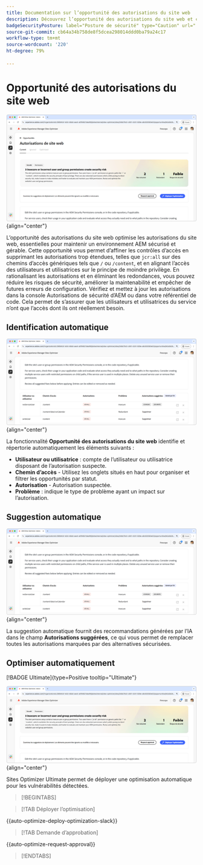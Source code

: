 ```yaml
---
title: Documentation sur l’opportunité des autorisations du site web
description: Découvrez l’opportunité des autorisations du site web et comment l’utiliser pour renforcer la sécurité de votre site web.
badgeSecurityPosture: label="Posture de sécurité" type="Caution" url="../../opportunity-types/security-posture.md" tooltip="Posture de sécurité"
source-git-commit: cb64a34b758de8f5dcea298014ddd0ba79a24c17
workflow-type: tm+mt
source-wordcount: '220'
ht-degree: 79%

---
```



# Opportunité des autorisations du site web

![Opportunité des autorisations du site web](./assets/website-permissions/hero.png){align="center"}

L’opportunité des autorisations du site web optimise les autorisations du site web, essentielles pour maintenir un environnement AEM sécurisé et gérable. Cette opportunité vous permet d’affiner les contrôles d’accès en supprimant les autorisations trop étendues, telles que `jcr:all` sur des chemins d’accès génériques tels que `/` ou `/content`, et en alignant l’accès des utilisateurs et utilisatrices sur le principe de moindre privilège. En rationalisant les autorisations et en éliminant les redondances, vous pouvez réduire les risques de sécurité, améliorer la maintenabilité et empêcher de futures erreurs de configuration. Vérifiez et mettez à jour les autorisations dans la console Autorisations de sécurité d’AEM ou dans votre référentiel de code. Cela permet de s’assurer que les utilisateurs et utilisatrices du service n’ont que l’accès dont ils ont réellement besoin.

## Identification automatique

![Identification automatique des autorisations du site web](./assets/website-permissions/auto-identify.png){align="center"}

La fonctionnalité **Opportunité des autorisations du site web** identifie et répertorie automatiquement les éléments suivants :

* **Utilisateur ou utilisatrice** : compte de l’utilisateur ou utilisatrice disposant de l’autorisation suspecte.
* **Chemin d’accès** - Utilisez les onglets situés en haut pour organiser et filtrer les opportunités par statut.
* **Autorisation** - Autorisation suspectée.
* **Problème** : indique le type de problème ayant un impact sur l’autorisation.

## Suggestion automatique

![Suggestion automatiquement des vulnérabilités du site web](./assets/website-permissions/auto-suggest.png){align="center"}

La suggestion automatique fournit des recommandations générées par l’IA dans le champ **Autorisations suggérées**, ce qui vous permet de remplacer toutes les autorisations marquées par des alternatives sécurisées.

## Optimiser automatiquement

[!BADGE Ultimate]{type=Positive tooltip="Ultimate"}

![Optimisation automatique des autorisations du site web](./assets/website-permissions/auto-optimize.png){align="center"}

Sites Optimizer Ultimate permet de déployer une optimisation automatique pour les vulnérabilités détectées.

>[!BEGINTABS]

>[!TAB Déployer l’optimisation]

{{auto-optimize-deploy-optimization-slack}}

>[!TAB Demande d’approbation]

{{auto-optimize-request-approval}}

>[!ENDTABS]
